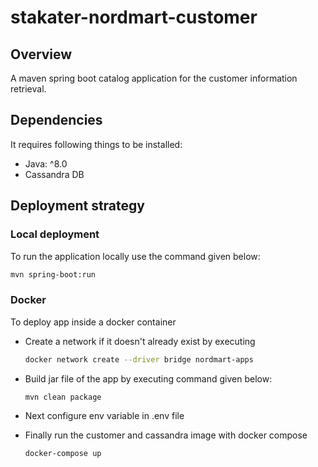 # stakater-nordmart-customer

## Overview

A maven spring boot catalog application for the customer information retrieval.

## Dependencies

It requires following things to be installed:

* Java: ^8.0
* Cassandra DB

## Deployment strategy

### Local deployment

To run the application locally use the command given below:

```bash
mvn spring-boot:run
```

### Docker

To deploy app inside a docker container

* Create a network if it doesn't already exist by executing

  ```bash
  docker network create --driver bridge nordmart-apps
  ```

* Build jar file of the app by executing command given below:

  ```bash
  mvn clean package
  ```

* Next configure env variable in .env file

* Finally run the customer and cassandra image with docker compose

  ```bash
  docker-compose up
  ```